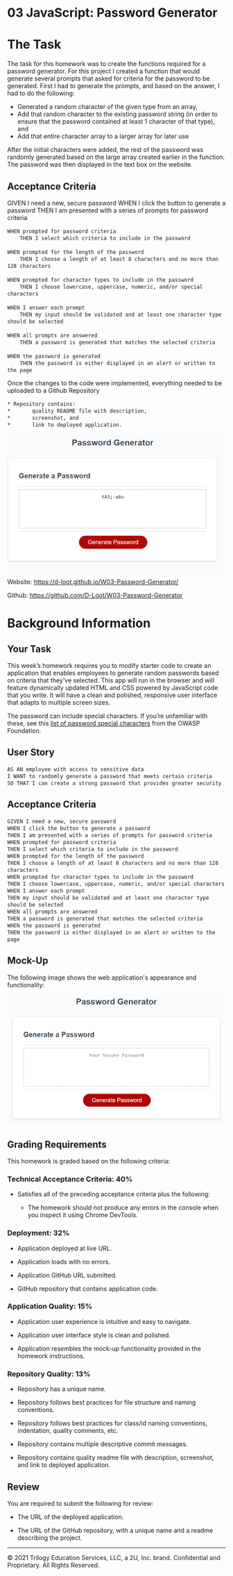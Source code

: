# 03 JavaScript: Password Generator


# The Task

The task for this homework was to create the functions required for a password generator. For this project I created a function that would generate several prompts that asked for criteria for the password to be generated. First I had to generate the prompts, and based on the answer, I had to do the following: 
- Generated a random character of the given type from an array, 
- Add that random character to the existing password string (in order to ensure that the password contained at least 1 character of that type), and
- Add that entire character array to a larger array for later use

After the initial characters were added, the rest of the password was randomly generated based on the large array created earlier in the function. The password was then displayed in the text box on the website.

## Acceptance Criteria

GIVEN I need a new, secure password
    WHEN I click the button to generate a password
        THEN I am presented with a series of prompts for password criteria

    WHEN prompted for password criteria
        THEN I select which criteria to include in the password
  
    WHEN prompted for the length of the password
        THEN I choose a length of at least 8 characters and no more than 128 characters
    
    WHEN prompted for character types to include in the password
        THEN I choose lowercase, uppercase, numeric, and/or special characters

    WHEN I answer each prompt
        THEN my input should be validated and at least one character type should be selected

    WHEN all prompts are answered
        THEN a password is generated that matches the selected criteria

    WHEN the password is generated
        THEN the password is either displayed in an alert or written to the page

Once the changes to the code were implemented, everything needed to be uploaded to a Github Repository

    * Repository contains: 
    *       quality README file with description, 
    *       screenshot, and 
    *       link to deployed application.

![Password Generator](./images/Website.PNG)


Website: https://d-loot.github.io/W03-Password-Generator/

Github: https://github.com/D-Loot/W03-Password-Generator

# Background Information

## Your Task

This week’s homework requires you to modify starter code to create an application that enables employees to generate random passwords based on criteria that they’ve selected. This app will run in the browser and will feature dynamically updated HTML and CSS powered by JavaScript code that you write. It will have a clean and polished, responsive user interface that adapts to multiple screen sizes.

The password can include special characters. If you’re unfamiliar with these, see this [list of password special characters](https://www.owasp.org/index.php/Password_special_characters) from the OWASP Foundation.

## User Story

```
AS AN employee with access to sensitive data
I WANT to randomly generate a password that meets certain criteria
SO THAT I can create a strong password that provides greater security
```

## Acceptance Criteria

```
GIVEN I need a new, secure password
WHEN I click the button to generate a password
THEN I am presented with a series of prompts for password criteria
WHEN prompted for password criteria
THEN I select which criteria to include in the password
WHEN prompted for the length of the password
THEN I choose a length of at least 8 characters and no more than 128 characters
WHEN prompted for character types to include in the password
THEN I choose lowercase, uppercase, numeric, and/or special characters
WHEN I answer each prompt
THEN my input should be validated and at least one character type should be selected
WHEN all prompts are answered
THEN a password is generated that matches the selected criteria
WHEN the password is generated
THEN the password is either displayed in an alert or written to the page
```

## Mock-Up

The following image shows the web application's appearance and functionality:

![The Password Generator application displays a red button to "Generate Password".](./images/03-javascript-homework-demo.png)

## Grading Requirements

This homework is graded based on the following criteria: 

### Technical Acceptance Criteria: 40%

* Satisfies all of the preceding acceptance criteria plus the following:

  * The homework should not produce any errors in the console when you inspect it using Chrome DevTools.

### Deployment: 32%

* Application deployed at live URL.

* Application loads with no errors.

* Application GitHub URL submitted.

* GitHub repository that contains application code.

### Application Quality: 15%

* Application user experience is intuitive and easy to navigate.

* Application user interface style is clean and polished.

* Application resembles the mock-up functionality provided in the homework instructions.

### Repository Quality: 13%

* Repository has a unique name.

* Repository follows best practices for file structure and naming conventions.

* Repository follows best practices for class/id naming conventions, indentation, quality comments, etc.

* Repository contains multiple descriptive commit messages.

* Repository contains quality readme file with description, screenshot, and link to deployed application.

## Review

You are required to submit the following for review:

* The URL of the deployed application.

* The URL of the GitHub repository, with a unique name and a readme describing the project.

- - -
© 2021 Trilogy Education Services, LLC, a 2U, Inc. brand. Confidential and Proprietary. All Rights Reserved.
